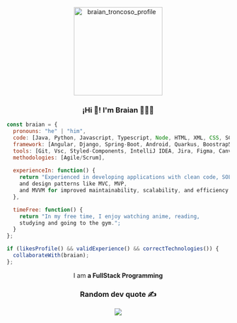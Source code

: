 <p align="center">
  <img align="center" width="200" src="https://github.com/BraianTroncoso/BraianTroncoso/assets/95662710/c996c620-741e-46d7-92b4-7c94d200cf71" alt="braian_troncoso_profile" />
</p>
<h3 align="center">¡Hi 👋! I'm Braian 👨🏻‍💻</h3>

```javascript
const braian = {
  pronouns: "he" | "him",
  code: [Java, Python, Javascript, Typescript, Node, HTML, XML, CSS, SCSS, MySQL, MariaDB, PostgreSQL, MongoDB],
  framework: [Angular, Django, Spring-Boot, Android, Quarkus, Boostrap5],
  tools: [Git, Vsc, Styled-Components, IntelliJ IDEA, Jira, Figma, Canva, Linux, Postman, Swagger, Docker],
  methodologies: [Agile/Scrum],
  
  experienceIn: function() {
    return "Experienced in developing applications with clean code, SOLID principle,
    and design patterns like MVC, MVP,
    and MVVM for improved maintainability, scalability, and efficiency.";
  },

  timeFree: function() {
    return "In my free time, I enjoy watching anime, reading,
    studying and going to the gym.";
  }
};

if (likesProfile() && validExperience() && correctTechnologies()) {
  collaborateWith(braian);
};

```
<p align="center">I am <strong> a FullStack Programming</strong></p>
<div align="center">
  
###  Random dev quote ✍️

![](https://quotes-github-readme.vercel.app/api?type=vetical&theme=radical)

</div>
